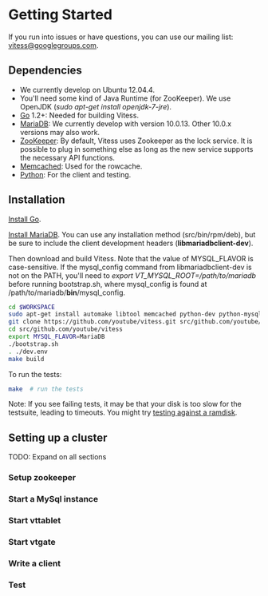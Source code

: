 # Getting Started
If you run into issues or have questions, you can use our mailing list: vitess@googlegroups.com.

## Dependencies

* We currently develop on Ubuntu 12.04.4.
* You'll need some kind of Java Runtime (for ZooKeeper).
  We use OpenJDK (*sudo apt-get install openjdk-7-jre*).
* [Go](http://golang.org) 1.2+: Needed for building Vitess.
* [MariaDB](https://mariadb.org/): We currently develop with version 10.0.13.
  Other 10.0.x versions may also work.
* [ZooKeeper](http://zookeeper.apache.org/): By default, Vitess
  uses Zookeeper as the lock service. It is possible to plug in
  something else as long as the new service supports the
  necessary API functions.
* [Memcached](http://memcached.org): Used for the rowcache.
* [Python](http://python.org): For the client and testing.

## Installation

[Install Go](http://golang.org/doc/install).

[Install MariaDB](https://downloads.mariadb.org/).
You can use any installation method (src/bin/rpm/deb),
but be sure to include the client development headers (**libmariadbclient-dev**).

Then download and build Vitess. Note that the value of MYSQL_FLAVOR is case-sensitive.
If the mysql_config command from libmariadbclient-dev is not on the PATH,
you'll need to *export VT_MYSQL_ROOT=/path/to/mariadb* before running bootstrap.sh,
where mysql_config is found at /path/to/mariadb/**bin**/mysql_config.

``` sh
cd $WORKSPACE
sudo apt-get install automake libtool memcached python-dev python-mysqldb libssl-dev g++ mercurial git pkg-config bison curl
git clone https://github.com/youtube/vitess.git src/github.com/youtube/vitess
cd src/github.com/youtube/vitess
export MYSQL_FLAVOR=MariaDB
./bootstrap.sh
. ./dev.env
make build
```

To run the tests:

``` sh
make  # run the tests
```

Note: If you see failing tests, it may be that your disk is too slow for the testsuite, leading to timeouts. You might try [testing against a ramdisk](TestingOnARamDisk.markdown).

## Setting up a cluster
TODO: Expand on all sections
### Setup zookeeper
### Start a MySql instance
### Start vttablet
### Start vtgate
### Write a client
### Test
